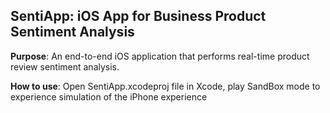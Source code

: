 
## **SentiApp: iOS App for Business Product Sentiment Analysis**
**Purpose**: An end-to-end iOS application that performs real-time product review sentiment analysis.

**How to use**: Open SentiApp.xcodeproj file in Xcode, play SandBox mode to experience simulation of the iPhone experience
